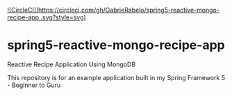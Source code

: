 [![CircleCI](https://circleci.com/gh/GabrieRabelo/spring5-reactive-mongo-recipe-app
.svg?style=svg)](https://circleci.com/gh/GabrieRabelo/spring5-reactive-mongo-recipe-app)

# spring5-reactive-mongo-recipe-app
Reactive Recipe Application Using MongoDB

This repository is for an example application built in my Spring Framework 5 - Beginner to Guru
